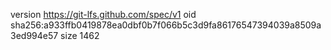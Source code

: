 version https://git-lfs.github.com/spec/v1
oid sha256:a933ffb0419878ea0dbf0b7f066b5c3d9fa86176547394039a8509a3ed994e57
size 1462
